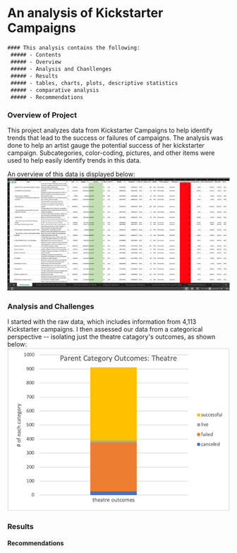 # An analysis of Kickstarter Campaigns

    #### This analysis contains the following:
     ##### - Contents
     ##### - Overview
     ##### - Analysis and Chanllenges
     ##### - Results
     ##### - tables, charts, plots, descriptive statistics
     ##### - comparative analysis
     ##### - Recommendations

### Overview of Project
This project analyzes data from Kickstarter Campaigns to help identify trends that lead to the success or failures of campaigns. The analysis was done to help an artist gauge the potential success of her kickstarter campaign. Subcategories, color-coding, pictures, and other items were used to help easily identify trends in this data.

An overview of this data is displayed below:
    ![kickstarter-overview](kickstarter-overview.png)
 
### Analysis and Challenges
I started with the raw data, which includes information from 4,113 Kickstarter campaigns. I then assessed our data from a categorical perspective -- isolating just the theatre catagory's outcomes, as shown below: 
    ![Theatre_Outcomes](Theatre_Outcomes.png)
    
### Results

#### Recommendations 
